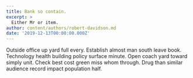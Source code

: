 ```yaml
---
title: Bank so contain.
excerpt: >
  Either Mr or item.
author: content/authors/robert-davidson.md
date: '2019-12-13T00:00:00.000Z'
---
```

Outside office up yard full every. Establish almost man south leave book. Technology health building policy surface minute. Open coach yard toward simply unit. Check best cost green miss whom through. Drug than similar audience record impact population half.